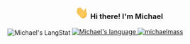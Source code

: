 <h3 align="center" id="michael-title"><img src = "https://raw.githubusercontent.com/michaelmass/michaelmass/master/wave.gif" width = 30px> Hi there! I'm Michael</h3>

<img height="200px" width="50%" align="center" src="https://github-readme-streak-stats.herokuapp.com/?user=michaelmass" alt="Michael's LangStat" />

<a align="left" href="#michael-title"> 
<img height="200px" width="50%" src="https://github-readme-stats.vercel.app/api/top-langs?username=michaelmass&langs_count=8&show_icons=true&locale=en&layout=compact&theme=light" alt="Michael's language"/>
</a>

<a align="right" href="#michael-title"> 
<img height="200px" width="50%" src="https://github-readme-stats.vercel.app/api?username=michaelmass&show_icons=true" alt="michaelmass" />
</a>
